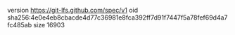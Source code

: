 version https://git-lfs.github.com/spec/v1
oid sha256:4e0e4eb8cbacde4d77c36981e8fca392ff7d91f7447f5a78fef69d4a7fc485ab
size 16903
